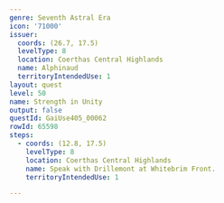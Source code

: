 ```yaml
---
genre: Seventh Astral Era
icon: '71000'
issuer:
  coords: (26.7, 17.5)
  levelType: 8
  location: Coerthas Central Highlands
  name: Alphinaud
  territoryIntendedUse: 1
layout: quest
level: 50
name: Strength in Unity
output: false
questId: GaiUse405_00062
rowId: 65598
steps:
  - coords: (12.8, 17.5)
    levelType: 8
    location: Coerthas Central Highlands
    name: Speak with Drillemont at Whitebrim Front.
    territoryIntendedUse: 1

---
```

